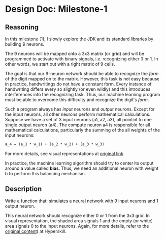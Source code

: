 # Design Doc: Milestone-1


## Reasoning
In this milestone (1), I slowly explore the JDK and its standard libraries by building 9 neurons.

The 9 neurons will be mapped onto a 3x3 matrix (or grid) and will be programmed to activate with binary signals, i.e. recognizing either 0 or 1.  In other words, we start out with a right matrix of 9 cells.

The goal is that our 9-neuron network should be able to recognize the *form* of the digit mapped on to the matrix.  However, this task is not easy because in practice, handwritings do not have a constant form.  Every instance of handwriting differs every so slightly (or even wildly) and this introduces interferences into the recognizing task.  Thus, our machine learning program must be able to overcome this difficulty and recognize the digit's *form*.

Such a program always has *input* neurons and *output* neurons.  Except for the input neurons, all other neurons perform mathematical calculations. Suppose we have a set of 3 input neurons (a1, a2, a3), all pointint to one single output neuron (a4).  The compute neuron a4 is responsible for all mathematical calculations, particularly the summing of the all weights of the input neurons:

```tex
a_4 = (a_1 * w_1) + (a_2 * w_2) + (a_3 * w_3)
```

For more details, see visual representations at [original link](https://hyperskill.org/projects/51/stages/277/preview).

In practice, the machine learning algorithm should try to center its output around a value called **bias**.  Thus, we need an additional neuron with weight b to perform this balancing mechanism.


## Description
Write a function that: simulates a neural network with 9 input neurons and 1 output neuron.

This neural network should recognize either 0 or 1 from the 3x3 grid.  In visual representation, the shaded area signals 1 and the empty (or white) area signals 0 to the input neurons.  Again, for more details, refer to the [original content](https://hyperskill.org/projects/51/stages/277/preview)) at Hyperskill.
